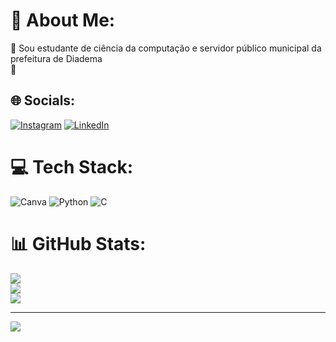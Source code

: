 # 💫 About Me:
🔭 Sou estudante de ciência da computação e servidor público municipal da prefeitura de Diadema<br>🤝


## 🌐 Socials:
[![Instagram](https://img.shields.io/badge/Instagram-%23E4405F.svg?logo=Instagram&logoColor=white)](https://instagram.com/eric.niskiy) [![LinkedIn](https://img.shields.io/badge/LinkedIn-%230077B5.svg?logo=linkedin&logoColor=white)](https://linkedin.com/in/www.linkedin.com/in/eric-frazão-597345260) 

# 💻 Tech Stack:
![Canva](https://img.shields.io/badge/Canva-%2300C4CC.svg?style=for-the-badge&logo=Canva&logoColor=white) ![Python](https://img.shields.io/badge/python-3670A0?style=for-the-badge&logo=python&logoColor=ffdd54) ![C](https://img.shields.io/badge/c-%2300599C.svg?style=for-the-badge&logo=c&logoColor=white)
# 📊 GitHub Stats:
![](https://github-readme-stats.vercel.app/api?username=EricNiskiy&theme=tokyonight&hide_border=false&include_all_commits=false&count_private=false)<br/>
![](https://github-readme-streak-stats.herokuapp.com/?user=EricNiskiy&theme=tokyonight&hide_border=false)<br/>
![](https://github-readme-stats.vercel.app/api/top-langs/?username=EricNiskiy&theme=tokyonight&hide_border=false&include_all_commits=false&count_private=false&layout=compact)

---
[![](https://visitcount.itsvg.in/api?id=EricNiskiy&icon=1&color=2)](https://visitcount.itsvg.in)

<!-- Proudly created with GPRM ( https://gprm.itsvg.in ) -->
